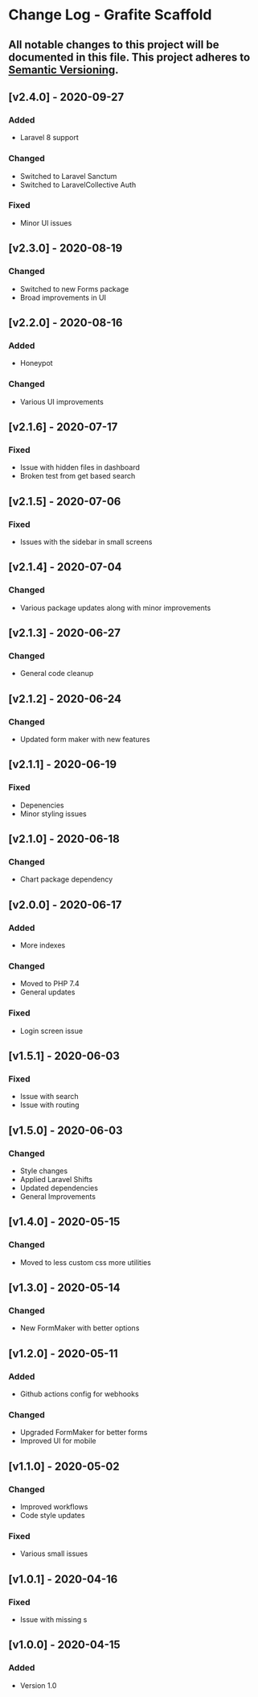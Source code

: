 # Change Log - Grafite Scaffold
All notable changes to this project will be documented in this file.
This project adheres to [Semantic Versioning](http://semver.org/).
----

## [v2.4.0] - 2020-09-27

### Added
- Laravel 8 support

### Changed
- Switched to Laravel Sanctum
- Switched to LaravelCollective Auth

### Fixed
- Minor UI issues

## [v2.3.0] - 2020-08-19

### Changed
- Switched to new Forms package
- Broad improvements in UI

## [v2.2.0] - 2020-08-16

### Added
- Honeypot

### Changed
- Various UI improvements

## [v2.1.6] - 2020-07-17

### Fixed
- Issue with hidden files in dashboard
- Broken test from get based search

## [v2.1.5] - 2020-07-06

### Fixed
- Issues with the sidebar in small screens

## [v2.1.4] - 2020-07-04

### Changed
- Various package updates along with minor improvements

## [v2.1.3] - 2020-06-27

### Changed
- General code cleanup

## [v2.1.2] - 2020-06-24

### Changed
- Updated form maker with new features

## [v2.1.1] - 2020-06-19

### Fixed
- Depenencies
- Minor styling issues

## [v2.1.0] - 2020-06-18

### Changed
- Chart package dependency

## [v2.0.0] - 2020-06-17

### Added
- More indexes

### Changed
- Moved to PHP 7.4
- General updates

### Fixed
- Login screen issue

## [v1.5.1] - 2020-06-03

### Fixed
- Issue with search
- Issue with routing

## [v1.5.0] - 2020-06-03

### Changed
- Style changes
- Applied Laravel Shifts
- Updated dependencies
- General Improvements

## [v1.4.0] - 2020-05-15

### Changed
- Moved to less custom css more utilities

## [v1.3.0] - 2020-05-14

### Changed
- New FormMaker with better options

## [v1.2.0] - 2020-05-11

### Added
- Github actions config for webhooks

### Changed
- Upgraded FormMaker for better forms
- Improved UI for mobile

## [v1.1.0] - 2020-05-02

### Changed
- Improved workflows
- Code style updates

### Fixed
- Various small issues

## [v1.0.1] - 2020-04-16

### Fixed
- Issue with missing s

## [v1.0.0] - 2020-04-15

### Added
- Version 1.0
